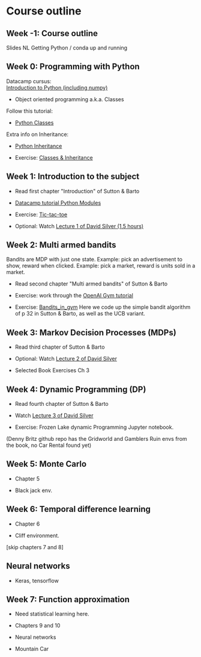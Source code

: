 # Course outline

## Week -1: Course outline

Slides NL
Getting Python / conda up and running

## Week 0: Programming with Python 

Datacamp cursus:  
[Introduction to Python (including numpy)](https://learn.datacamp.com/courses/intro-to-python-for-data-science)

* Object oriented programming a.k.a. Classes

Follow this tutorial:

* [Python Classes](https://www.datacamp.com/community/tutorials/python-oop-tutorial)

Extra info on Inheritance:

* [Python Inheritance](https://www.programiz.com/python-programming/inheritance)

* Exercise: [Classes & Inheritance](week_0/oop_exercise.py)

## Week 1: Introduction to the subject

* Read first chapter "Introduction" of Sutton & Barto

* [Datacamp tutorial Python Modules](https://www.datacamp.com/community/tutorials/modules-in-python)

* Exercise: [Tic-tac-toe](week_1/exercise_ttt.md)

* Optional: Watch [Lecture 1 of David Silver (1,5 hours)](https://www.youtube.com/watch?v=2pWv7GOvuf0)


## Week 2: Multi armed bandits

Bandits are MDP with just one state.
Example: pick an advertisement to show, reward when clicked.
Example: pick a market, reward is units sold in a market.

* Read second chapter "Multi armed bandits" of Sutton & Barto

* Exercise: work through the [OpenAI Gym tutorial](https://gym.openai.com/docs/)

* Exercise: [Bandits_in_gym](week_2/bandits_gym.md) 
Here we code up the simple bandit algorithm of p 32 in Sutton & Barto, as well as the UCB variant.

## Week 3: Markov Decision Processes (MDPs)

* Read third chapter of Sutton & Barto

* Optional: Watch [Lecture 2 of David Silver](https://www.youtube.com/watch?v=lfHX2hHRMVQ)

* Selected Book Exercises Ch 3

## Week 4: Dynamic Programming (DP)

* Read fourth chapter of Sutton & Barto

* Watch [Lecture 3 of David Silver](https://www.youtube.com/watch?v=Nd1-UUMVfz4)

* Exercise: Frozen Lake dynamic Programming Jupyter notebook.

(Denny Britz github repo has the Gridworld and Gamblers Ruin envs from the book, no Car Rental found yet)

## Week 5: Monte Carlo

* Chapter 5

* Black jack env.

## Week 6: Temporal difference learning

* Chapter 6

* Cliff environment.

[skip chapters 7 and 8]

## Neural networks

* Keras, tensorflow

## Week 7: Function approximation

* Need statistical learning here.

* Chapters 9 and 10

* Neural networks

* Mountain Car
